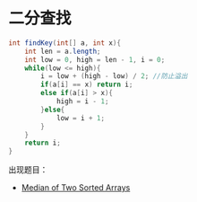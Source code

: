 # 二分查找

```java
int findKey(int[] a, int x){
	int len = a.length;
    int low = 0, high = len - 1, i = 0;
    while(low <= high){
    	i = low + (high - low) / 2; //防止溢出
    	if(a[i] == x) return i;
        else if(a[i] > x){
        	high = i - 1;
        }else{
        	low = i + 1;
        }
    }
    return i;
}
```

出现题目：
* [Median of Two Sorted Arrays](https://leetcode.com/problems/median-of-two-sorted-arrays/description/)
